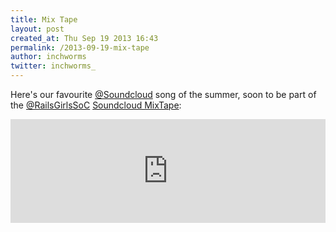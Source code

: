 ```yaml
---
title: Mix Tape
layout: post
created_at: Thu Sep 19 2013 16:43
permalink: /2013-09-19-mix-tape
author: inchworms
twitter: inchworms_
---
```


Here's our favourite [@Soundcloud](https://twitter.com/soundcloud) song of the summer, soon to be part of the [@RailsGirlsSoC](https://twitter.com/RailsGirlsSoC) [Soundcloud MixTape](https://soundcloud.com/railsgirlssummerofcode/sets/the-sound-of-summer-of-code):

<iframe width="100%" height="166" scrolling="no" frameborder="no" src="https://w.soundcloud.com/player/?url=http%3A%2F%2Fapi.soundcloud.com%2Ftracks%2F99701710&amp;color=ff6600&amp;auto_play=false&amp;show_artwork=true"></iframe>

